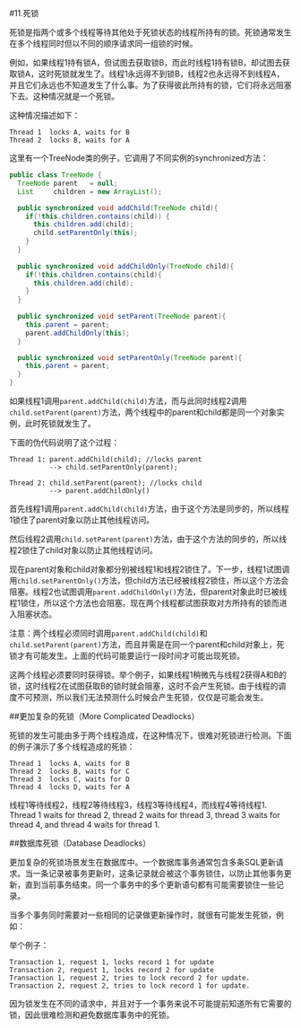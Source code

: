 #11.死锁

死锁是指两个或多个线程等待其他处于死锁状态的线程所持有的锁。死锁通常发生在多个线程同时但以不同的顺序请求同一组锁的时候。

例如，如果线程1持有锁A，但试图去获取锁B，而此时线程1持有锁B，却试图去获取锁A，这时死锁就发生了。线程1永远得不到锁B，线程2也永远得不到线程A，并且它们永远也不知道发生了什么事。为了获得彼此所持有的锁，它们将永远阻塞下去。这种情况就是一个死锁。

这种情况描述如下：

```
Thread 1  locks A, waits for B
Thread 2  locks B, waits for A
```

这里有一个TreeNode类的例子，它调用了不同实例的synchronized方法：

```Java
public class TreeNode {
  TreeNode parent   = null;  
  List     children = new ArrayList();

  public synchronized void addChild(TreeNode child){
    if(!this.children.contains(child)) {
      this.children.add(child);
      child.setParentOnly(this);
    }
  }
  
  public synchronized void addChildOnly(TreeNode child){
    if(!this.children.contains(child){
      this.children.add(child);
    }
  }
  
  public synchronized void setParent(TreeNode parent){
    this.parent = parent;
    parent.addChildOnly(this);
  }

  public synchronized void setParentOnly(TreeNode parent){
    this.parent = parent;
  }
}
```

 如果线程1调用`parent.addChild(child)`方法，而与此同时线程2调用`child.setParent(parent)`方法，两个线程中的parent和child都是同一个对象实例，此时死锁就发生了。

下面的伪代码说明了这个过程：

```
Thread 1: parent.addChild(child); //locks parent
          --> child.setParentOnly(parent);

Thread 2: child.setParent(parent); //locks child
          --> parent.addChildOnly()
```

首先线程1调用`parent.addChild(child)`方法，由于这个方法是同步的，所以线程1锁住了parent对象以防止其他线程访问。

然后线程2调用`child.setParent(parent)`方法，由于这个方法的同步的，所以线程2锁住了child对象以防止其他线程访问。

现在parent对象和child对象都分别被线程1和线程2锁住了。下一步，线程1试图调用`child.setParentOnly()`方法，但child方法已经被线程2锁住，所以这个方法会阻塞。线程2也试图调用`parent.addChildOnly()`方法，但parent对象此时已被线程1锁住，所以这个方法也会阻塞。现在两个线程都试图获取对方所持有的锁而进入阻塞状态。

注意：两个线程必须同时调用`parent.addChild(child)`和`child.setParent(parent)`方法，而且并需是在同一个parent和child对象上，死锁才有可能发生。上面的代码可能要运行一段时间才可能出现死锁。

这两个线程必须要同时获得锁。举个例子，如果线程1稍微先与线程2获得A和B的锁，这时线程2在试图获取B的锁时就会阻塞，这时不会产生死锁。由于线程的调度不可预测，所以我们无法预测什么时候会产生死锁，仅仅是可能会发生。

##更加复杂的死锁（More Complicated Deadlocks）

死锁的发生可能由多于两个线程造成，在这种情况下，很难对死锁进行检测。下面的例子演示了多个线程造成的死锁：

```
Thread 1  locks A, waits for B
Thread 2  locks B, waits for C
Thread 3  locks C, waits for D
Thread 4  locks D, waits for A
```

线程1等待线程2，线程2等待线程3，线程3等待线程4，而线程4等待线程1.
Thread 1 waits for thread 2, thread 2 waits for thread 3, thread 3 waits for thread 4, and thread 4 waits for thread 1.

##数据库死锁（Database Deadlocks）

更加复杂的死锁场景发生在数据库中。一个数据库事务通常包含多条SQL更新请求。当一条记录被事务更新时，这条记录就会被这个事务锁住，以防止其他事务更新，直到当前事务结束。同一个事务中的多个更新语句都有可能需要锁住一些记录。

当多个事务同时需要对一些相同的记录做更新操作时，就很有可能发生死锁，例如：

举个例子：

```
Transaction 1, request 1, locks record 1 for update
Transaction 2, request 1, locks record 2 for update
Transaction 1, request 2, tries to lock record 2 for update.
Transaction 2, request 2, tries to lock record 1 for update.
```

因为锁发生在不同的请求中，并且对于一个事务来说不可能提前知道所有它需要的锁，因此很难检测和避免数据库事务中的死锁。
